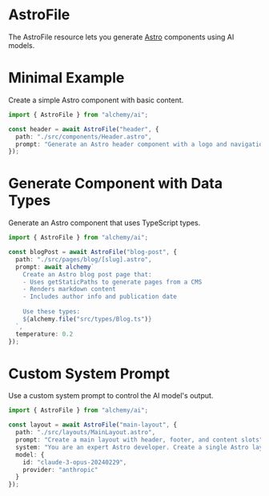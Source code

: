 # AstroFile

The AstroFile resource lets you generate [Astro](https://astro.build) components using AI models.

# Minimal Example

Create a simple Astro component with basic content.

```ts
import { AstroFile } from "alchemy/ai";

const header = await AstroFile("header", {
  path: "./src/components/Header.astro",
  prompt: "Generate an Astro header component with a logo and navigation menu"
});
```

# Generate Component with Data Types

Generate an Astro component that uses TypeScript types.

```ts
import { AstroFile } from "alchemy/ai";

const blogPost = await AstroFile("blog-post", {
  path: "./src/pages/blog/[slug].astro",
  prompt: await alchemy`
    Create an Astro blog post page that:
    - Uses getStaticPaths to generate pages from a CMS
    - Renders markdown content
    - Includes author info and publication date
    
    Use these types:
    ${alchemy.file("src/types/Blog.ts")}
  `,
  temperature: 0.2
});
```

# Custom System Prompt

Use a custom system prompt to control the AI model's output.

```ts
import { AstroFile } from "alchemy/ai";

const layout = await AstroFile("main-layout", {
  path: "./src/layouts/MainLayout.astro",
  prompt: "Create a main layout with header, footer, and content slots",
  system: "You are an expert Astro developer. Create a single Astro layout file inside ```astro fences with no additional text. Follow Astro best practices and include proper typing in the frontmatter section.",
  model: {
    id: "claude-3-opus-20240229",
    provider: "anthropic"
  }
});
```